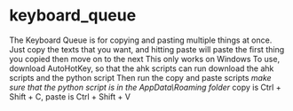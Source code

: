 # keyboard_queue
The Keyboard Queue is for copying and pasting multiple things at once. Just copy the texts that you want, and hitting paste will paste the first thing you copied then move on to the next
This only works on Windows
To use, download AutoHotKey, so that the ahk scripts can run
download the ahk scripts and the python script
Then run the copy and paste scripts
*make sure that the python script is in the AppData\Roaming folder*
copy is Ctrl + Shift + C, paste is Ctrl + Shift + V
